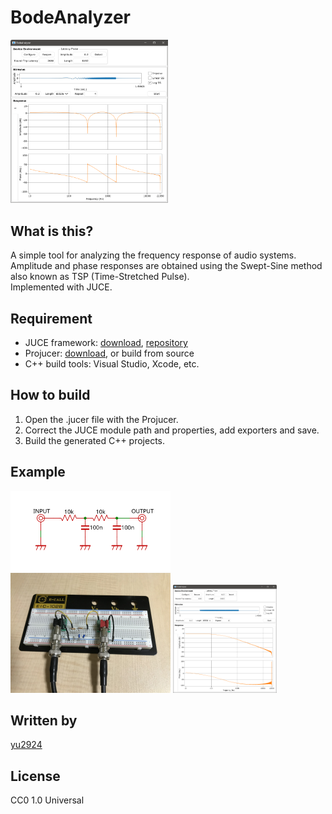 # BodeAnalyzer
 
 <img src="media/screenshot.png" width="50%">

 ## What is this?

 A simple tool for analyzing the frequency response of audio systems. Amplitude and phase responses are obtained using the Swept-Sine method also known as TSP (Time-Stretched Pulse).  
 Implemented with JUCE.

 ## Requirement

* JUCE framework: [download](https://juce.com/get-juce/download), [repository](https://github.com/juce-framework/JUCE)
* Projucer: [download](https://juce.com/discover/projucer), or build from source
* C++ build tools: Visual Studio, Xcode, etc.

 ## How to build

1. Open the .jucer file with the Projucer.
2. Correct the JUCE module path and properties, add exporters and save.
3. Build the generated C++ projects.

## Example

<img src="media/example schematic.svg" width="256">
<img src="media/example hardware.jpg" width="256">
<img src="media/example measurement.png" width="33%">

## Written by

[yu2924](https://twitter.com/yu2924)

## License

CC0 1.0 Universal
